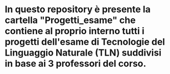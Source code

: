 # In questo repository è presente la cartella "Progetti_esame" che contiene al proprio interno tutti i progetti dell'esame di Tecnologie del Linguaggio Naturale (TLN) suddivisi in base ai 3 professori del corso.
